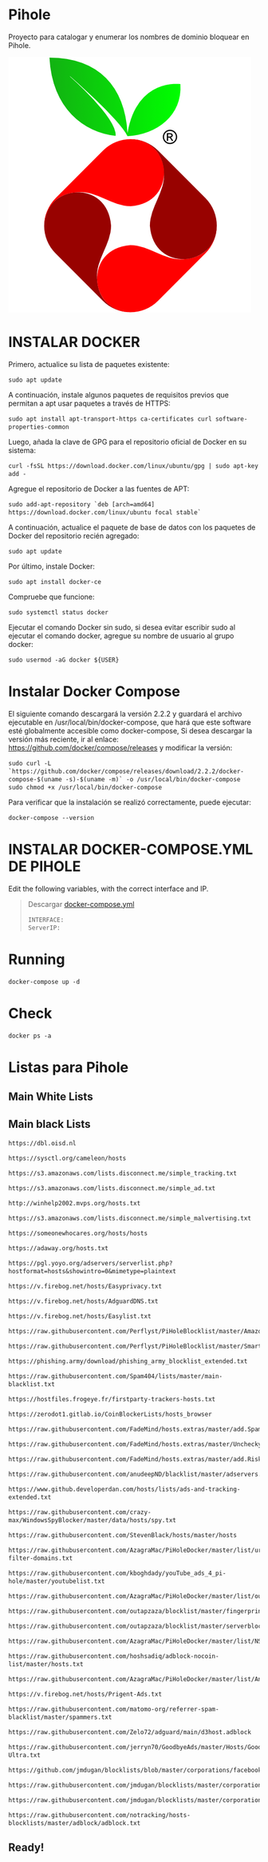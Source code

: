 # Pihole
Proyecto para catalogar y enumerar los nombres de dominio bloquear en Pihole.

![alt text](https://github.com/JuanRodenas/Pihole/blob/main/pihole.png)


# INSTALAR DOCKER
Primero, actualice su lista de paquetes existente: 
~~~
sudo apt update
~~~

A continuación, instale algunos paquetes de requisitos previos que permitan a apt usar paquetes a través de HTTPS: 
~~~
sudo apt install apt-transport-https ca-certificates curl software-properties-common
~~~

Luego, añada la clave de GPG para el repositorio oficial de Docker en su sistema: 
~~~
curl -fsSL https://download.docker.com/linux/ubuntu/gpg | sudo apt-key add -
~~~

Agregue el repositorio de Docker a las fuentes de APT: 
~~~
sudo add-apt-repository `deb [arch=amd64] https://download.docker.com/linux/ubuntu focal stable`
~~~

A continuación, actualice el paquete de base de datos con los paquetes de Docker del repositorio recién agregado: 
~~~
sudo apt update
~~~

Por último, instale Docker: 
~~~
sudo apt install docker-ce
~~~

Compruebe que funcione: 
~~~
sudo systemctl status docker
~~~

Ejecutar el comando Docker sin sudo, si desea evitar escribir sudo al ejecutar el comando docker, agregue su nombre de usuario al grupo docker: 
~~~
sudo usermod -aG docker ${USER}
~~~


# Instalar Docker Compose
El siguiente comando descargará la versión 2.2.2 y guardará el archivo ejecutable en /usr/local/bin/docker-compose, que hará que este software esté globalmente accesible como docker-compose, Si desea descargar la versión más reciente, ir al enlace: https://github.com/docker/compose/releases y modificar la versión:
~~~
sudo curl -L `https://github.com/docker/compose/releases/download/2.2.2/docker-compose-$(uname -s)-$(uname -m)` -o /usr/local/bin/docker-compose
sudo chmod +x /usr/local/bin/docker-compose
~~~

Para verificar que la instalación se realizó correctamente, puede ejecutar:
~~~
docker-compose --version
~~~


# INSTALAR DOCKER-COMPOSE.YML DE PIHOLE
Edit the following variables, with the correct interface and IP.
> Descargar [docker-compose.yml](https://github.com/JuanRodenas/Pihole/blob/main/docker-compose.yml)
>~~~
>INTERFACE:
>ServerIP:
>~~~

# Running
~~~
docker-compose up -d
~~~

# Check

~~~
docker ps -a
~~~

# Listas para Pihole

## Main White Lists


## Main black Lists
~~~
https://dbl.oisd.nl 
~~~
~~~
https://sysctl.org/cameleon/hosts 
~~~
~~~
https://s3.amazonaws.com/lists.disconnect.me/simple_tracking.txt 
~~~
~~~
https://s3.amazonaws.com/lists.disconnect.me/simple_ad.txt 
~~~
~~~
http://winhelp2002.mvps.org/hosts.txt 
~~~
~~~
https://s3.amazonaws.com/lists.disconnect.me/simple_malvertising.txt 
~~~
~~~
https://someonewhocares.org/hosts/hosts 
~~~
~~~
https://adaway.org/hosts.txt 
~~~
~~~
https://pgl.yoyo.org/adservers/serverlist.php?hostformat=hosts&showintro=0&mimetype=plaintext 
~~~
~~~
https://v.firebog.net/hosts/Easyprivacy.txt 
~~~
~~~
https://v.firebog.net/hosts/AdguardDNS.txt 
~~~
~~~
https://v.firebog.net/hosts/Easylist.txt 
~~~
~~~
https://raw.githubusercontent.com/Perflyst/PiHoleBlocklist/master/AmazonFireTV.txt 
~~~
~~~
https://raw.githubusercontent.com/Perflyst/PiHoleBlocklist/master/SmartTV.txt 
~~~
~~~
https://phishing.army/download/phishing_army_blocklist_extended.txt 
~~~
~~~
https://raw.githubusercontent.com/Spam404/lists/master/main-blacklist.txt 
~~~
~~~
https://hostfiles.frogeye.fr/firstparty-trackers-hosts.txt 
~~~
~~~
https://zerodot1.gitlab.io/CoinBlockerLists/hosts_browser 
~~~
~~~
https://raw.githubusercontent.com/FadeMind/hosts.extras/master/add.Spam/hosts 
~~~
~~~
https://raw.githubusercontent.com/FadeMind/hosts.extras/master/UncheckyAds/hosts 
~~~
~~~
https://raw.githubusercontent.com/FadeMind/hosts.extras/master/add.Risk/hosts 
~~~
~~~
https://raw.githubusercontent.com/anudeepND/blacklist/master/adservers.txt 
~~~
~~~
https://www.github.developerdan.com/hosts/lists/ads-and-tracking-extended.txt 
~~~
~~~
https://raw.githubusercontent.com/crazy-max/WindowsSpyBlocker/master/data/hosts/spy.txt 
~~~
~~~
https://raw.githubusercontent.com/StevenBlack/hosts/master/hosts 
~~~
~~~
https://raw.githubusercontent.com/AzagraMac/PiHoleDocker/master/list/urlhaus-filter-domains.txt 
~~~
~~~
https://raw.githubusercontent.com/kboghdady/youTube_ads_4_pi-hole/master/youtubelist.txt 
~~~
~~~
https://raw.githubusercontent.com/AzagraMac/PiHoleDocker/master/list/outapzazaList.txt 
~~~
~~~
https://raw.githubusercontent.com/outapzaza/blocklist/master/fingerprintblock.txt 
~~~
~~~
https://raw.githubusercontent.com/outapzaza/blocklist/master/serverblocklist.txt 
~~~
~~~
https://raw.githubusercontent.com/AzagraMac/PiHoleDocker/master/list/NSABlocklist.txt 
~~~
~~~
https://raw.githubusercontent.com/hoshsadiq/adblock-nocoin-list/master/hosts.txt 
~~~
~~~
https://raw.githubusercontent.com/AzagraMac/PiHoleDocker/master/list/AndroidTracking.txt 
~~~
~~~
https://v.firebog.net/hosts/Prigent-Ads.txt 
~~~
~~~
https://raw.githubusercontent.com/matomo-org/referrer-spam-blacklist/master/spammers.txt 
~~~
~~~
https://raw.githubusercontent.com/Zelo72/adguard/main/d3host.adblock
~~~
~~~
https://raw.githubusercontent.com/jerryn70/GoodbyeAds/master/Hosts/GoodbyeAds-Ultra.txt
~~~
~~~
https://github.com/jmdugan/blocklists/blob/master/corporations/facebook/all
~~~
~~~
https://raw.githubusercontent.com/jmdugan/blocklists/master/corporations/google/all
~~~
~~~
https://raw.githubusercontent.com/jmdugan/blocklists/master/corporations/mozilla/all
~~~
~~~
https://raw.githubusercontent.com/notracking/hosts-blocklists/master/adblock/adblock.txt
~~~

## Ready!
